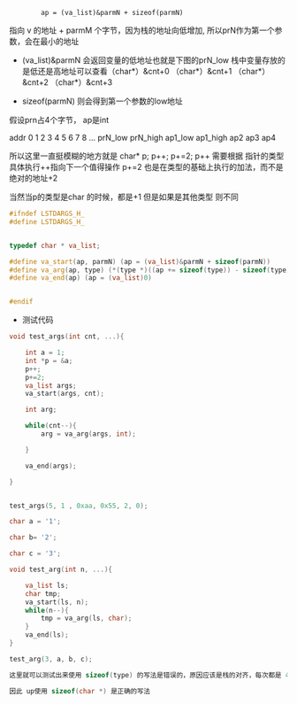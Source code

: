             ap = (va_list)&parmN + sizeof(parmN)

指向 v 的地址 + parmM 个字节，因为栈的地址向低增加, 所以prN作为第一个参数，会在最小的地址

+ (va_list)&parmN 会返回变量的低地址也就是下图的prN_low 
栈中变量存放的是低还是高地址可以查看（char*）&cnt+0 （char*）&cnt+1 （char*）&cnt+2 （char*）&cnt+3 

+ sizeof(parmN) 则会得到第一个参数的low地址

假设prn占4个字节， ap是int

addr  0    1    2    3    4    5    6    7    8 ...
      prN_low  prN_high   ap1_low  ap1_high   ap2     ap3     ap4 



所以这里一直挺模糊的地方就是 char* p;  p++; p+=2;
p++ 需要根据 指针的类型 具体执行++指向下一个值得操作
p+=2 也是在类型的基础上执行的加法，而不是 绝对的地址+2

当然当p的类型是char 的时候，都是+1 但是如果是其他类型 则不同

```cpp
#ifndef LSTDARGS_H_
#define LSTDARGS_H_


typedef char * va_list;

#define va_start(ap, parmN) (ap = (va_list)&parmN + sizeof(parmN))
#define va_arg(ap, type) (*(type *)((ap += sizeof(type)) - sizeof(type)))       // bug ： type -> char*
#define va_end(ap) (ap = (va_list)0)        


#endif
```


+ 测试代码
```cpp
void test_args(int cnt, ...){

    int a = 1;
    int *p = &a;
    p++;
    p+=2;
    va_list args;
    va_start(args, cnt);

    int arg;

    while(cnt--){
        arg = va_arg(args, int);

    }

    va_end(args);

}


test_args(5, 1 , 0xaa, 0x55, 2, 0);
```


```cpp
char a = '1';

char b= '2';

char c = '3';

void test_arg(int n, ...){

    va_list ls;
    char tmp;
    va_start(ls, n);
    while(n--){
        tmp = va_arg(ls, char);
    }
    va_end(ls);
}

test_arg(3, a, b, c);

这里就可以测试出来使用 sizeof(type) 的写法是错误的，原因应该是栈的对齐，每次都是 4个字节，即使是char类型的参数也是一样的

因此 up使用 sizeof(char *) 是正确的写法
```

